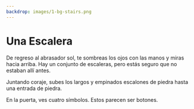 ```yaml
---
backdrop: images/1-bg-stairs.png
---
```


# Una Escalera

De regreso al abrasador sol, te sombreas los ojos con las manos y miras hacia arriba. Hay un conjunto de escaleras, pero estás seguro que no estaban allí antes.

Juntando coraje, subes los largos y empinados escalones de piedra hasta una entrada de piedra.

En la puerta, ves cuatro símbolos. Estos parecen ser botones.

<Buttons/>
